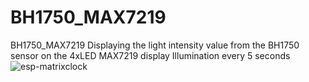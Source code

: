 # BH1750_MAX7219
BH1750_MAX7219
Displaying the light intensity value from the BH1750 sensor on the 4xLED MAX7219 display
Illumination every 5 seconds
![esp-matrixclock](clock.jpg)


